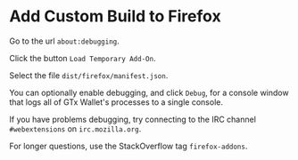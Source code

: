 # Add Custom Build to Firefox

Go to the url `about:debugging`.

Click the button `Load Temporary Add-On`.

Select the file `dist/firefox/manifest.json`.

You can optionally enable debugging, and click `Debug`, for a console window that logs all of GTx Wallet's processes to a single console.

If you have problems debugging, try connecting to the IRC channel `#webextensions` on `irc.mozilla.org`.

For longer questions, use the StackOverflow tag `firefox-addons`.


